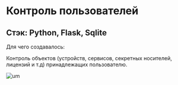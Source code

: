 # Контроль пользователей
## Стэк: Python, Flask, Sqlite
Для чего создавалось: 

Контроль объектов (устройств, сервисов, секретных носителей, лицензий и т.д) принадлежащих пользователю.

![um](https://github.com/addspin/user-management/assets/10281813/f54be79b-a035-4a0f-809a-363d35b260dd)

